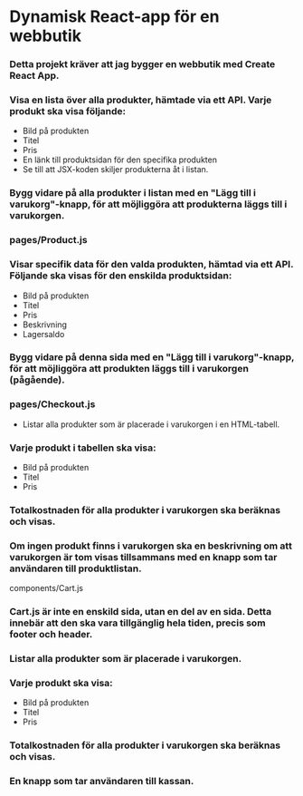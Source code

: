 
# Dynamisk React-app för en webbutik

### Detta projekt kräver att jag bygger en webbutik med Create React App.

### Visa en lista över alla produkter, hämtade via ett API. Varje produkt ska visa följande:

*   Bild på produkten
*   Titel
*   Pris 
*   En länk till produktsidan för den specifika produkten 
*   Se till att JSX-koden skiljer produkterna åt i listan.

### Bygg vidare på alla produkter i listan med en "Lägg till i varukorg"-knapp, för att möjliggöra att produkterna läggs till i varukorgen.

### pages/Product.js

### Visar specifik data för den valda produkten, hämtad via ett API. Följande ska visas för den enskilda produktsidan:

*   Bild på produkten 
*   Titel 
*   Pris 
*   Beskrivning 
*   Lagersaldo

### Bygg vidare på denna sida med en "Lägg till i varukorg"-knapp, för att möjliggöra att produkten läggs till i varukorgen (pågående).

### pages/Checkout.js

- Listar alla produkter som är placerade i varukorgen i en HTML-tabell.

### Varje produkt i tabellen ska visa:

*  Bild på produkten
*   Titel
*   Pris

### Totalkostnaden för alla produkter i varukorgen ska beräknas och visas.

### Om ingen produkt finns i varukorgen ska en beskrivning om att varukorgen är tom visas tillsammans med en knapp som tar användaren till produktlistan.
components/Cart.js

### Cart.js är inte en enskild sida, utan en del av en sida. Detta innebär att den ska vara tillgänglig hela tiden, precis som footer och header.

### Listar alla produkter som är placerade i varukorgen.

### Varje produkt ska visa:

*   Bild på produkten
*   Titel
*   Pris
  
### Totalkostnaden för alla produkter i varukorgen ska beräknas och visas.

### En knapp som tar användaren till kassan.
